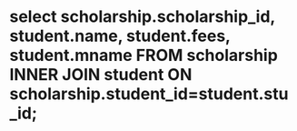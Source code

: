 #  select scholarship.scholarship_id, student.name, student.fees, student.mname FROM scholarship INNER JOIN student ON scholarship.student_id=student.stu_id;